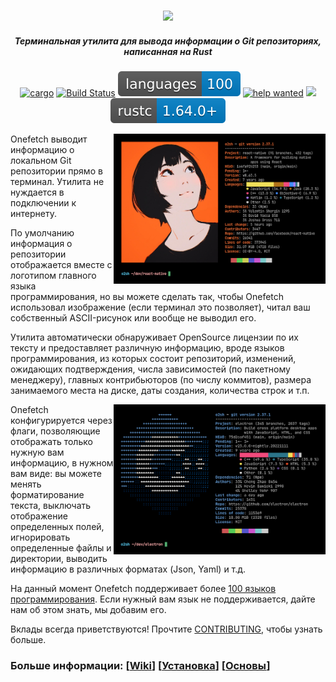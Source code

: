 <h3 align="center"><img src="../assets/onefetch.svg" height="130px"></h3>

<h5 align="center">Терминальная утилита для вывода информации о Git
репозиториях, написанная на Rust</h5>

<p align="center">
	<a href="https://crates.io/crates/onefetch"><img src="https://img.shields.io/crates/v/onefetch.svg" alt="cargo"></a>
	<a href="https://github.com/o2sh/onefetch/actions"><img src="https://github.com/o2sh/onefetch/workflows/CI/badge.svg" alt="Build Status"></a>
  <a href="https://onefetch.dev"><img src="../assets/language-badge.svg"></a>
	<a href="https://github.com/o2sh/onefetch/issues?q=is%3Aissue+is%3Aopen+label%3A%22help+wanted%22"><img src="https://img.shields.io/github/issues/o2sh/onefetch/help%20wanted?color=green" alt="help wanted"></a>
	<a href="./LICENSE.md"><img src="https://img.shields.io/badge/license-MIT-blue.svg"></a>
	<img src="../assets/msrv-badge.svg">
</p>

<img src="../assets/screenshot-1.png" align="right" height="240px">

Onefetch выводит информацию о локальном Git репозитории прямо в терминал.
Утилита не нуждается в подключении к интернету.

По умолчанию информация о репозитории отображается вместе с логотипом главного
языка программирования, но вы можете сделать так, чтобы Onefetch использовал
изображение (если терминал это позволяет), читал ваш собственный ASCII-рисунок
или вообще не выводил его.

Утилита автоматически обнаруживает OpenSource лицензии по их тексту и предоставляет
различную информацию, вроде языков программирования, из которых состоит
репозиторий, изменений, ожидающих подтверждения, числа зависимостей (по
пакетному менеджеру), главных контрибьюторов (по числу коммитов),
размера занимаемого места на диске, даты создания, количества строк и т.п.

<img src="../assets/screenshot-2.png" align="right" height="240px">

Onefetch конфигурируется через флаги, позволяющие отображать только нужную вам
информацию, в нужном вам виде: вы можете менять форматирование текста,
выключать отображение определенных полей, игнорировать определенные файлы и директории,
выводить информацию в различных форматах (Json, Yaml) и т.д.

На данный момент Onefetch поддерживает более [100 языков программирования](https://onefetch.dev). Если
нужный вам язык не поддерживается, дайте нам об этом знать, мы добавим
его.

Вклады всегда приветствуются! Прочтите [CONTRIBUTING](../CONTRIBUTING.md),
чтобы узнать больше.

### Больше информации: \[[Wiki](https://github.com/o2sh/onefetch/wiki)\] \[[Установка](https://github.com/o2sh/onefetch/wiki/Installation)\] \[[Основы](https://github.com/o2sh/onefetch/wiki/getting-started)\]
